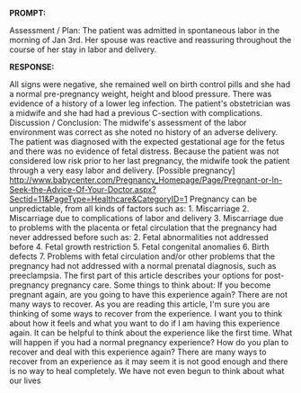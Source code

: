 **PROMPT:**

Assessment / Plan: The patient was admitted in spontaneous labor in the morning of Jan 3rd. Her spouse was reactive and reassuring throughout the course of her stay in labor and delivery.

**RESPONSE:**

  All signs were negative, she remained well on birth control pills and she had a normal pre-pregnancy weight, height and blood pressure. There was evidence of a history of a lower leg infection. The patient's obstetrician was a midwife and she had had a previous C-section with complications.  Discussion / Conclusion: The midwife's assessment of the labor environment was correct as she noted no history of an adverse delivery. The patient was diagnosed with the expected gestational age for the fetus and there was no evidence of fetal distress. Because the patient was not considered low risk prior to her last pregnancy, the midwife took the patient through a very easy labor and delivery.  [Possible pregnancy]  http://www.babycenter.com/Pregnancy_Homepage/Page/Pregnant-or-In-Seek-the-Advice-Of-Your-Doctor.aspx?Sectid=11&PageType=Healthcare&CategoryID=1  Pregnancy can be unpredictable, from all kinds of factors such as:  1. Miscarriage  2. Miscarriage due to complications of labor and delivery  3. Miscarriage due to problems with the placenta or fetal circulation that the pregnancy had never addressed before such as:  2. Fetal abnormalities not addressed before  4. Fetal growth restriction  5. Fetal congenital anomalies  6. Birth defects  7. Problems with fetal circulation and/or other problems that the pregnancy had not addressed with a normal prenatal diagnosis, such as preeclampsia.  The first part of this article describes your options for post-pregnancy pregnancy care.  Some things to think about:  If you become pregnant again, are you going to have this experience again? There are not many ways to recover. As you are reading this article, I'm sure you are thinking of some ways to recover from the experience. I want you to think about how it feels and what you want to do if I am having this experience again.  It can be helpful to think about the experience like the first time. What will happen if you had a normal pregnancy experience? How do you plan to recover and deal with this experience again?  There are many ways to recover from an experience as it may seem it is not good enough and there is no way to heal completely. We have not even begun to think about what our lives